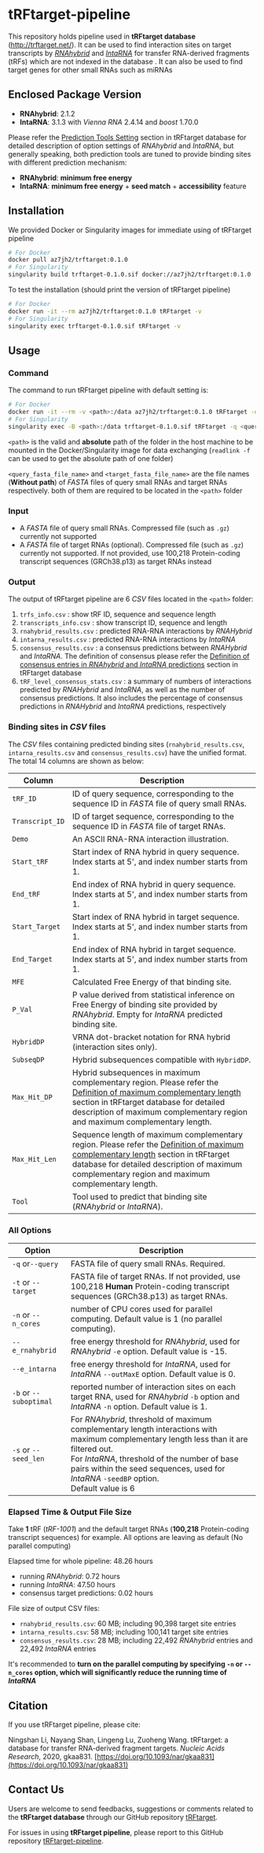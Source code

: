 # tRFtarget-pipeline
This repository holds pipeline used in **tRFtarget database** (http://trftarget.net/). It can be used to find interaction sites on target transcripts by [*RNAhybrid*](https://bibiserv.cebitec.uni-bielefeld.de/rnahybrid) and [*IntaRNA*](http://rna.informatik.uni-freiburg.de/IntaRNA/Input.jsp) for transfer RNA-derived fragments (tRFs) which are not indexed in the database . It can also be used to find target genes for other small RNAs such as miRNAs

## Enclosed Package Version

* **RNAhybrid**: 2.1.2
* **IntaRNA**: 3.1.3 with *Vienna RNA* 2.4.14 and *boost* 1.70.0

Please refer the [Prediction Tools Setting](http://trftarget.net/method) section in tRFtarget database for detailed description of option settings of *RNAhybrid* and *IntaRNA*, but generally speaking, both prediction tools are tuned to provide binding sites with different prediction mechanism:

* **RNAhybrid**: **minimum free energy**
* **IntaRNA**: **minimum free energy** + **seed match** + **accessibility** feature

## Installation

We provided Docker or Singularity images for immediate using of tRFtarget pipeline

```bash
# For Docker
docker pull az7jh2/trftarget:0.1.0
# For Singularity
singularity build trftarget-0.1.0.sif docker://az7jh2/trftarget:0.1.0
```

To test the installation (should print the version of tRFtarget pipeline)

```bash
# For Docker
docker run -it --rm az7jh2/trftarget:0.1.0 tRFtarget -v
# For Singularity
singularity exec trftarget-0.1.0.sif tRFtarget -v
```

## Usage

### Command

The command to run tRFtarget pipeline with default setting is:

```bash
# For Docker
docker run -it --rm -v <path>:/data az7jh2/trftarget:0.1.0 tRFtarget -q <query_fasta_file_name> -t <target_fasta_file_name> -n 1 --e_rnahybrid -15 --e_intarna 0 -b 1 -s 6
# For Singularity
singularity exec -B <path>:/data trftarget-0.1.0.sif tRFtarget -q <query_fasta_file_name> -t <target_fasta_file_name> -n 1 --e_rnahybrid -15 --e_intarna 0 -b 1 -s 6
```

`<path>` is the valid and **absolute** path of the folder in the host machine to be mounted in the Docker/Singularity image for data exchanging (`readlink -f` can be used to get the absolute path of one folder)

 `<query_fasta_file_name>` and `<target_fasta_file_name>` are the file names (**Without path**) of *FASTA* files of query small RNAs and target RNAs respectively. both of them are required to be located in the `<path>` folder

### Input

* A *FASTA* file of query small RNAs. Compressed file (such as `.gz`) currently not supported
* A *FASTA* file of target RNAs (optional). Compressed file (such as `.gz`) currently not supported. If not provided, use 100,218 Protein-coding transcript sequences (GRCh38.p13) as target RNAs instead

### Output

The output of tRFtarget pipeline are 6 *CSV* files located in the `<path>` folder:

1. `trfs_info.csv` : show tRF ID, sequence and sequence length
2. `transcripts_info.csv` : show transcript ID, sequence and length
3. `rnahybrid_results.csv` : predicted RNA-RNA interactions by *RNAHybrid*
4. `intarna_results.csv` : predicted RNA-RNA interactions by *IntaRNA*
5. `consensus_results.csv` : a consensus predictions between *RNAHybrid* and *IntaRNA*. The definition of consensus please refer the [Definition of consensus entries in *RNAhybrid* and *IntaRNA* predictions](http://trftarget.net/manual) section in tRFtarget database
6. `tRF_level_consensus_stats.csv` : a summary of numbers of interactions predicted by *RNAHybrid* and *IntaRNA*, as well as the number of consensus predictions. It also includes the percentage of consensus predictions in *RNAHybrid* and *IntaRNA* predictions, respectively

### Binding sites in *CSV* files

The *CSV* files containing predicted binding sites (`rnahybrid_results.csv`, `intarna_results.csv` and `consensus_results.csv`) have the unified format. The total 14 columns are shown as below:

| Column          | Description                                                  |
| --------------- | ------------------------------------------------------------ |
| `tRF_ID`        | ID of query sequence, corresponding to the sequence ID in *FASTA* file of query small RNAs. |
| `Transcript_ID` | ID of target sequence, corresponding to the sequence ID in *FASTA* file of target RNAs. |
| `Demo`          | An ASCII RNA-RNA interaction illustration.                   |
| `Start_tRF`     | Start index of RNA hybrid in query sequence. Index starts at 5', and index number starts from 1. |
| `End_tRF`       | End index of RNA hybrid in query sequence. Index starts at 5', and index number starts from 1. |
| `Start_Target`  | Start index of RNA hybrid in target sequence. Index starts at 5', and index number starts from 1. |
| `End_Target`    | End index of RNA hybrid in target sequence. Index starts at 5', and index number starts from 1. |
| `MFE`           | Calculated Free Energy of that binding site.                 |
| `P_Val`         | P value derived from statistical inference on Free Energy of binding site provided by *RNAhybrid*. Empty for *IntaRNA* predicted binding site. |
| `HybridDP`      | VRNA dot-bracket notation for RNA hybrid (interaction sites only). |
| `SubseqDP`      | Hybrid subsequences compatible with `HybridDP`.              |
| `Max_Hit_DP`    | Hybrid subsequences in maximum complementary region. Please refer the [Definition of maximum complementary length](http://trftarget.net/manual) section in tRFtarget database for detailed description of maximum complementary region and maximum complementary length. |
| `Max_Hit_Len`   | Sequence length of maximum complementary region. Please refer the [Definition of maximum complementary length](http://trftarget.net/manual) section in tRFtarget database for detailed description of maximum complementary region and maximum complementary length. |
| `Tool`          | Tool used to predict that binding site (*RNAhybrid* or *IntaRNA*). |

### All Options

| Option                 | Description                                                  |
| ---------------------- | ------------------------------------------------------------ |
| `-q` or`--query`       | FASTA file of query small RNAs. Required.                    |
| `-t` or `--target`     | FASTA file of target RNAs. If not provided, use 100,218 **Human** Protein-coding transcript sequences (GRCh38.p13) as target RNAs. |
| `-n` or `--n_cores`    | number of CPU cores used for parallel computing. Default value is 1 (no parallel computing). |
| `--e_rnahybrid`        | free energy threshold for *RNAhybrid*, used for *RNAhybrid* `-e` option. Default value is -15. |
| `--e_intarna`          | free energy threshold for *IntaRNA*, used for *IntaRNA* `--outMaxE` option. Default value is 0. |
| `-b` or `--suboptimal` | reported number of interaction sites on each target RNA, used for *RNAhybrid* `-b` option and *IntaRNA* `-n` option. Default value is 1. |
| `-s` or `--seed_len`   | For *RNAhybrid*, threshold of maximum complementary length interactions with maximum complementary length less than it are filtered out. <br/>For *IntaRNA*, threshold of the number of base pairs within the seed sequences, used for *IntaRNA* `-seedBP` option.<br/>Default value is 6 |

### Elapsed Time & Output File Size

Take **1** tRF (*tRF-1001*) and the default target RNAs (**100,218** Protein-coding transcript sequences) for example. All options are leaving as default (No parallel computing)

Elapsed time for whole pipeline: 48.26 hours

* running *RNAhybrid*: 0.72 hours
* running *IntaRNA*: 47.50 hours
* consensus target predictions: 0.02 hours

File size of output CSV files:

* `rnahybrid_results.csv`: 60 MB; including 90,398 target site entries
* `intarna_results.csv`: 58 MB; including 100,141 target site entries
* `consensus_results.csv`: 28 MB; including 22,492 *RNAhybrid* entries and 22,492 *IntaRNA* entries

It's recommended to **turn on the parallel computing by specifying `-n` or `--n_cores` option, which will significantly reduce the running time of *IntaRNA***

## Citation

If you use tRFtarget pipeline, please cite:

Ningshan Li, Nayang Shan, Lingeng Lu, Zuoheng Wang. tRFtarget: a database for transfer RNA-derived fragment targets. *Nucleic Acids Research*, 2020, gkaa831. [https://doi.org/10.1093/nar/gkaa831](https://doi.org/10.1093/nar/gkaa831)

## Contact Us

Users are welcome to send feedbacks, suggestions or comments related to the **tRFtarget database** through our GitHub repository [tRFtarget](https://github.com/ZWang-Lab/tRFtarget).

For issues in using **tRFtarget pipeline**, please report to this GitHub repository [tRFtarget-pipeline](https://github.com/ZWang-Lab/tRFtarget-pipeline).
